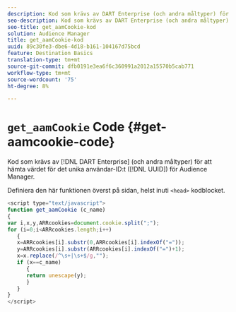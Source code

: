 ```yaml
---
description: Kod som krävs av DART Enterprise (och andra måltyper) för att hämta UUID-värdet (Audience Manager unique user ID).
seo-description: Kod som krävs av DART Enterprise (och andra måltyper) för att hämta UUID-värdet (Audience Manager unique user ID).
seo-title: get_aamCookie-kod
solution: Audience Manager
title: get_aamCookie-kod
uuid: 89c30fe3-dbe6-4d18-b161-104167d75bcd
feature: Destination Basics
translation-type: tm+mt
source-git-commit: dfb0191e3ea6f6c360991a2012a15570b5cab771
workflow-type: tm+mt
source-wordcount: '75'
ht-degree: 8%

---
```



# `get_aamCookie` Code {#get-aamcookie-code}

Kod som krävs av [!DNL DART Enterprise] (och andra måltyper) för att hämta värdet för det unika användar-ID:t ([!DNL UUID]) för Audience Manager.

Definiera den här funktionen överst på sidan, helst inuti `<head>` kodblocket.

<!-- r_aam_de_cookie.xml -->

```js
<script type="text/javascript">
function get_aamCookie (c_name)
{
var i,x,y,ARRcookies=document.cookie.split(";");
for (i=0;i<ARRcookies.length;i++)
   {
   x=ARRcookies[i].substr(0,ARRcookies[i].indexOf("="));
   y=ARRcookies[i].substr(ARRcookies[i].indexOf("=")+1);
   x=x.replace(/^\s+|\s+$/g,"");
   if (x==c_name)
      { 
      return unescape(y);
      }
   }
}
</script>
```

